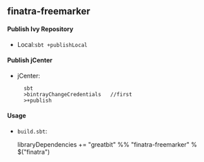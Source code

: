 finatra-freemarker
------------
#### Publish Ivy Repository
+ Local:`sbt +publishLocal`

#### Publish jCenter
+ jCenter:

        sbt
        >bintrayChangeCredentials   //first
        >+publish

#### Usage
+ `build.sbt`:

     libraryDependencies += "greatbit" %% "finatra-freemarker" % $("finatra")





